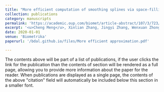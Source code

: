 ```yaml
---
title: "More efficient computation of smoothing splines via space-filling basis selection"
collection: publications
category: manuscripts
permalink: 'https://academic.oup.com/biomet/article-abstract/107/3/723/5831923'
excerpt: '<u>Cheng Meng</u>, Xinlian Zhang, Jingyi Zhang, Wenxuan Zhong, Ping Ma'
date: 2020-01-01
venue: 'Biometrika'
paperurl: '/bdal.github.io/files/More efficient approximation.pdf'

---
```


The contents above will be part of a list of publications, if the user clicks the link for the publication than the contents of section will be rendered as a full page, allowing you to provide more information about the paper for the reader. When publications are displayed as a single page, the contents of the above "citation" field will automatically be included below this section in a smaller font.